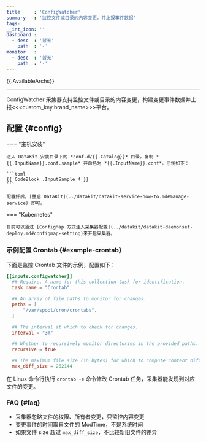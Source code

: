 ```yaml
---
title     : 'ConfigWatcher'
summary   : '监控文件或目录的内容变更，并上报事件数据'
tags:
__int_icon: ''
dashboard :
  - desc  : '暂无'
    path  : '-'
monitor   :
  - desc  : '暂无'
    path  : '-'
---
```


{{.AvailableArchs}}

---

ConfigWatcher 采集器支持监控文件或目录的内容变更，构建变更事件数据并上报<<<custom_key.brand_name>>>平台。

## 配置 {#config}

<!-- markdownlint-disable MD046 -->
=== "主机安装"

    进入 DataKit 安装目录下的 *conf.d/{{.Catalog}}* 目录，复制 *{{.InputName}}.conf.sample* 并命名为 *{{.InputName}}.conf*。示例如下：
    
    ```toml
    {{ CodeBlock .InputSample 4 }}
    ```
    
    配置好后，[重启 DataKit](../datakit/datakit-service-how-to.md#manage-service) 即可。

=== "Kubernetes"

    目前可以通过 [ConfigMap 方式注入采集器配置](../datakit/datakit-daemonset-deploy.md#configmap-setting)来开启采集器。

<!-- markdownlint-enable -->

### 示例配置 Crontab {#example-crontab}

下面是监控 Crontab 文件的示例，配置如下：

```toml
[[inputs.configwatcher]]
  ## Require. A name for this collection task for identification.
  task_name = "Crontab"

  ## An array of file paths to monitor for changes.
  paths = [
      "/var/spool/cron/crontabs",
  ]

  ## The interval at which to check for changes.
  interval = "3m"

  ## Whether to recursively monitor directories in the provided paths.
  recursive = true

  ## The maximum file size (in bytes) for which to compute content diffs, default is 256KiB.
  max_diff_size = 262144
```

在 Linux 命令行执行 `crontab -e` 命令修改 Crontab 任务，采集器能发现到对应文件的变更。

### FAQ {#faq}

- 采集器忽略文件的权限、所有者变更，只监控内容变更
- 变更事件的时间取自文件的 ModTime，不是系统时间
- 如果文件 size 超过 `max_diff_size`，不比较新旧文件的差异
